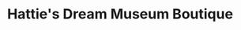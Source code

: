 ---
title: "Hattie's Dream Museum Boutique"
url: /stone-mountain/hatties-dream-museum-boutique/
shop: interior decoration
---